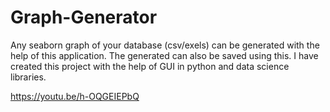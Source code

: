 # Graph-Generator
Any seaborn graph of your database (csv/exels) can be generated with the help of this application. The generated can also be saved using this. I have created this project with the help of GUI in python and data science libraries.


https://youtu.be/h-OQGEIEPbQ


